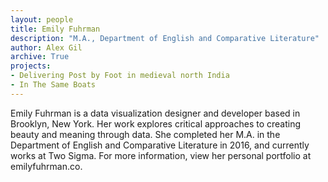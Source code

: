 ```yaml
---
layout: people
title: Emily Fuhrman
description: "M.A., Department of English and Comparative Literature"
author: Alex Gil
archive: True
projects:
- Delivering Post by Foot in medieval north India
- In The Same Boats
---
```


Emily Fuhrman is a data visualization designer and developer based in Brooklyn, New York. Her work explores critical approaches to creating beauty and meaning through data. She completed her M.A. in the Department of English and Comparative Literature in 2016, and currently works at Two Sigma. For more information, view her personal portfolio at emilyfuhrman.co. 